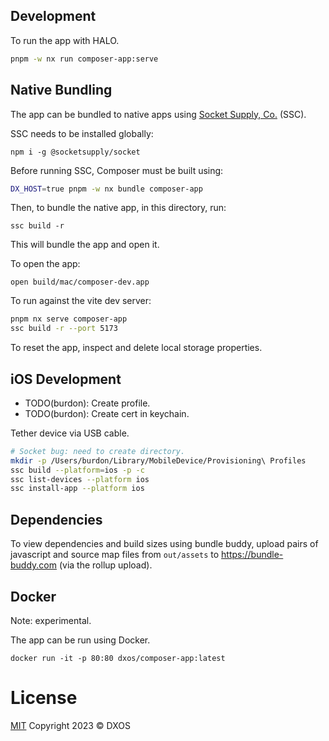 ## Development

To run the app with HALO.

```bash
pnpm -w nx run composer-app:serve
```

## Native Bundling

The app can be bundled to native apps using [Socket Supply, Co.](https://socketsupply.co/) (SSC).

SSC needs to be installed globally:

`npm i -g @socketsupply/socket`

Before running SSC, Composer must be built using:

```bash
DX_HOST=true pnpm -w nx bundle composer-app
```

Then, to bundle the native app, in this directory, run:

`ssc build -r`

This will bundle the app and open it.

To open the app:

`open build/mac/composer-dev.app`

To run against the vite dev server:

```bash
pnpm nx serve composer-app
ssc build -r --port 5173
```

To reset the app, inspect and delete local storage properties.

## iOS Development

- TODO(burdon): Create profile.
- TODO(burdon): Create cert in keychain.

Tether device via USB cable.

```bash
# Socket bug: need to create directory.
mkdir -p /Users/burdon/Library/MobileDevice/Provisioning\ Profiles
ssc build --platform=ios -p -c
ssc list-devices --platform ios
ssc install-app --platform ios
```

## Dependencies

To view dependencies and build sizes using bundle buddy, upload pairs of javascript and source map files from
`out/assets` to https://bundle-buddy.com (via the rollup upload).

## Docker

Note: experimental.

The app can be run using Docker.

`docker run -it -p 80:80 dxos/composer-app:latest`

# License

[MIT](https://github.com/dxos/dxos/blob/main/LICENSE) Copyright 2023 © DXOS
